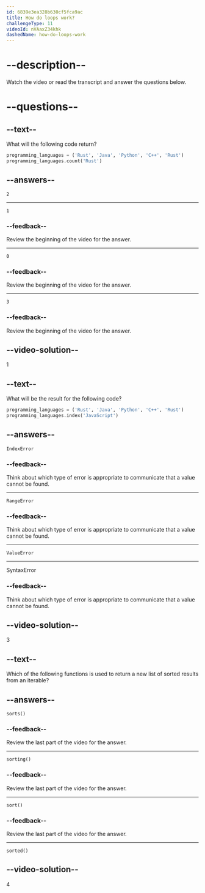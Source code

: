 ```yaml
---
id: 6839e3ea328b630cf5fca9ac
title: How do loops work?
challengeType: 11
videoId: nVAaxZ34khk
dashedName: how-do-loops-work
---
```


# --description--

Watch the video or read the transcript and answer the questions below.

# --questions--

## --text--

What will the following code return?

```py
programming_languages = ('Rust', 'Java', 'Python', 'C++', 'Rust')
programming_languages.count('Rust')
```

## --answers--

`2`

---

`1`

### --feedback--

Review the beginning of the video for the answer.

---

`0`

### --feedback--

Review the beginning of the video for the answer.

---

`3`

### --feedback--

Review the beginning of the video for the answer.

## --video-solution--

1

## --text--

What will be the result for the following code?

```py
programming_languages = ('Rust', 'Java', 'Python', 'C++', 'Rust')
programming_languages.index('JavaScript')
```

## --answers--

`IndexError`

### --feedback--

Think about which type of error is appropriate to communicate that a value cannot be found.

---

`RangeError`

### --feedback--

Think about which type of error is appropriate to communicate that a value cannot be found.

---

`ValueError`

---

SyntaxError

### --feedback--

Think about which type of error is appropriate to communicate that a value cannot be found.

## --video-solution--

3

## --text--

Which of the following functions is used to return a new list of sorted results from an iterable?

## --answers--

`sorts()`

### --feedback--

Review the last part of the video for the answer.

---

`sorting()`

### --feedback--

Review the last part of the video for the answer.

---

`sort()`

### --feedback--

Review the last part of the video for the answer.

---

`sorted()`

## --video-solution--

4
